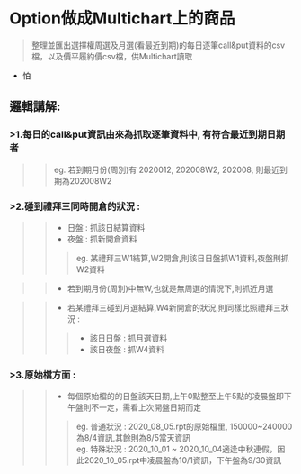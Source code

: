 # Option做成Multichart上的商品
>整理並匯出選擇權周選及月選(看最近到期)的每日逐筆call&amp;put資料的csv檔，以及價平履約價csv檔，供Multichart讀取  

* 怕
  
## 邏輯講解:

### >1.每日的call&put資訊由來為抓取逐筆資料中, 有符合最近到期日期者  
>> eg. 若到期月份(周別)有 2020012, 202008W2, 202008, 則最近到期為202008W2  


### >2.碰到禮拜三同時開倉的狀況 :   
>> * 日盤 : 抓該日結算資料  
>> * 夜盤 : 抓新開倉資料  
>>> eg. 某禮拜三W1結算,W2開倉,則該日日盤抓W1資料,夜盤則抓W2資料  
  
>> * 若到期月份(周別)中無W,也就是無周選的情況下,則抓近月選  
  
>> * 若某禮拜三碰到月選結算,W4新開倉的狀況,則同樣比照禮拜三狀況 :  
>>> * 該日日盤 : 抓月選資料  
>>> * 該日夜盤 : 抓W4資料  


### >3.原始檔方面 :  
>> * 每個原始檔的的日盤該天日期,上午0點整至上午5點的凌晨盤即下午盤則不一定，需看上次開盤日期而定  
>>> eg. 普通狀況 : 2020_08_05.rpt的原始檔里, 150000~240000為8/4資訊,其餘則為8/5當天資訊  
>>> eg. 特殊狀況 : 2020_10_01 ~ 2020_10_04適逢中秋連假，因此2020_10_05.rpt中凌晨盤為10/1資訊，下午盤為9/30資訊  

